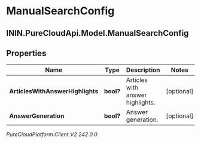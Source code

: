 # ManualSearchConfig

## ININ.PureCloudApi.Model.ManualSearchConfig

## Properties

|Name | Type | Description | Notes|
|------------ | ------------- | ------------- | -------------|
| **ArticlesWithAnswerHighlights** | **bool?** | Articles with answer highlights. | [optional] |
| **AnswerGeneration** | **bool?** | Answer generation. | [optional] |



_PureCloudPlatform.Client.V2 242.0.0_
